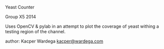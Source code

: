 Yeast Counter

Group X5 2014

Uses OpenCV & pylab in an attempt to plot the coverage of yeast
withing a testing region of the channel.

author:
Kacper Wardega
kacper@wardega.com
